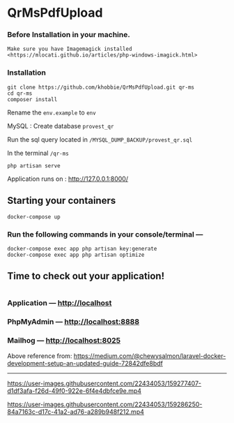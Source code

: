 # QrMsPdfUpload


### Before Installation in your machine.
    Make sure you have Imagemagick installed <https://mlocati.github.io/articles/php-windows-imagick.html>

### Installation

    git clone https://github.com/khobbie/QrMsPdfUpload.git qr-ms
    cd qr-ms
    composer install

Rename the `env.example` to `env`

MySQL : Create database  `provest_qr`

Run the sql query located in `/MYSQL_DUMP_BACKUP/provest_qr.sql`

In the terminal `/qr-ms`

    php artisan serve

Application runs on : <http://127.0.0.1:8000/>

## Starting your containers
    docker-compose up

### Run the following commands in your console/terminal —

    docker-compose exec app php artisan key:generate
    docker-compose exec app php artisan optimize

## Time to check out your application!
#

### Application — <http://localhost> 

### PhpMyAdmin — <http://localhost:8888> 

### Mailhog — <http://localhost:8025>
Above reference from: <https://medium.com/@chewysalmon/laravel-docker-development-setup-an-updated-guide-72842dfe8bdf>

****


https://user-images.githubusercontent.com/22434053/159277407-d1df3afa-f26d-49f0-922e-6f4e4dbfce9e.mp4



https://user-images.githubusercontent.com/22434053/159286250-84a7163c-d17c-41a2-ad76-a289b948f212.mp4

